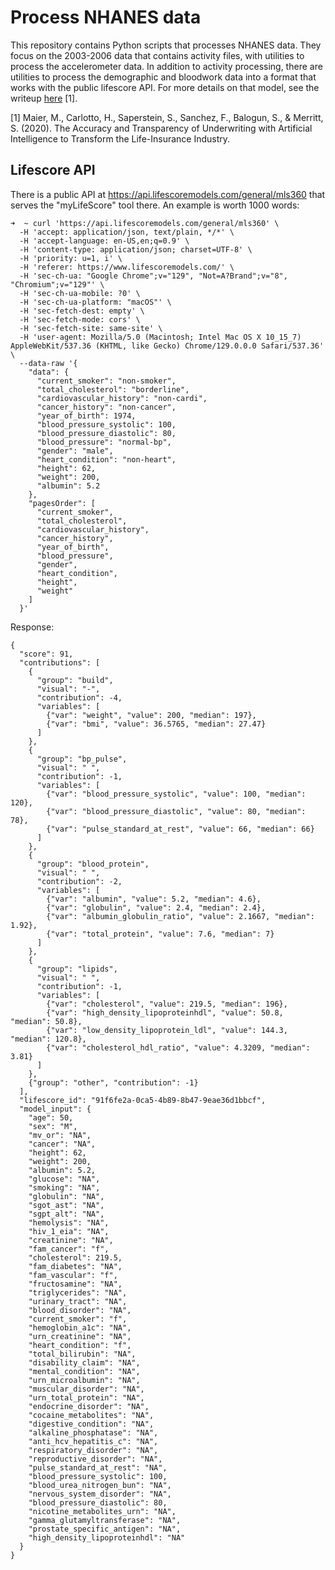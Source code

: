 # Process NHANES data

This repository contains Python scripts that processes NHANES data.
They focus on the 2003-2006 data that contains activity files,
with utilities to process the accelerometer data.
In addition to activity processing,
there are utilities to process the demographic
and bloodwork data into a format that works with the public lifescore API.
For more details on that model,
see the writeup [here](https://f.hubspotusercontent40.net/hubfs/5627392/LifeScore%20Labs_Med360.pdf) [1].

[1] Maier, M., Carlotto, H., Saperstein, S., Sanchez, F., Balogun, S., & Merritt, S. (2020). The Accuracy and Transparency of Underwriting with Artificial Intelligence to Transform the Life-Insurance Industry.

## Lifescore API

There is a public API at https://api.lifescoremodels.com/general/mls360
that serves the "myLifeScore" tool there.
An example is worth 1000 words:

```
➜  ~ curl 'https://api.lifescoremodels.com/general/mls360' \
  -H 'accept: application/json, text/plain, */*' \
  -H 'accept-language: en-US,en;q=0.9' \
  -H 'content-type: application/json; charset=UTF-8' \
  -H 'priority: u=1, i' \
  -H 'referer: https://www.lifescoremodels.com/' \
  -H 'sec-ch-ua: "Google Chrome";v="129", "Not=A?Brand";v="8", "Chromium";v="129"' \
  -H 'sec-ch-ua-mobile: ?0' \
  -H 'sec-ch-ua-platform: "macOS"' \
  -H 'sec-fetch-dest: empty' \
  -H 'sec-fetch-mode: cors' \
  -H 'sec-fetch-site: same-site' \
  -H 'user-agent: Mozilla/5.0 (Macintosh; Intel Mac OS X 10_15_7) AppleWebKit/537.36 (KHTML, like Gecko) Chrome/129.0.0.0 Safari/537.36' \
  --data-raw '{
    "data": {
      "current_smoker": "non-smoker",
      "total_cholesterol": "borderline",
      "cardiovascular_history": "non-cardi",
      "cancer_history": "non-cancer",
      "year_of_birth": 1974,
      "blood_pressure_systolic": 100,
      "blood_pressure_diastolic": 80,
      "blood_pressure": "normal-bp",
      "gender": "male",
      "heart_condition": "non-heart",
      "height": 62,
      "weight": 200,
      "albumin": 5.2
    },
    "pagesOrder": [
      "current_smoker",
      "total_cholesterol",
      "cardiovascular_history",
      "cancer_history",
      "year_of_birth",
      "blood_pressure",
      "gender",
      "heart_condition",
      "height",
      "weight"
    ]
  }'
```

Response:

```
{
  "score": 91,
  "contributions": [
    {
      "group": "build",
      "visual": "-",
      "contribution": -4,
      "variables": [
        {"var": "weight", "value": 200, "median": 197},
        {"var": "bmi", "value": 36.5765, "median": 27.47}
      ]
    },
    {
      "group": "bp_pulse",
      "visual": " ",
      "contribution": -1,
      "variables": [
        {"var": "blood_pressure_systolic", "value": 100, "median": 120},
        {"var": "blood_pressure_diastolic", "value": 80, "median": 78},
        {"var": "pulse_standard_at_rest", "value": 66, "median": 66}
      ]
    },
    {
      "group": "blood_protein",
      "visual": " ",
      "contribution": -2,
      "variables": [
        {"var": "albumin", "value": 5.2, "median": 4.6},
        {"var": "globulin", "value": 2.4, "median": 2.4},
        {"var": "albumin_globulin_ratio", "value": 2.1667, "median": 1.92},
        {"var": "total_protein", "value": 7.6, "median": 7}
      ]
    },
    {
      "group": "lipids",
      "visual": " ",
      "contribution": -1,
      "variables": [
        {"var": "cholesterol", "value": 219.5, "median": 196},
        {"var": "high_density_lipoproteinhdl", "value": 50.8, "median": 50.8},
        {"var": "low_density_lipoprotein_ldl", "value": 144.3, "median": 120.8},
        {"var": "cholesterol_hdl_ratio", "value": 4.3209, "median": 3.81}
      ]
    },
    {"group": "other", "contribution": -1}
  ],
  "lifescore_id": "91f6fe2a-0ca5-4b89-8b47-9eae36d1bbcf",
  "model_input": {
    "age": 50,
    "sex": "M",
    "mv_or": "NA",
    "cancer": "NA",
    "height": 62,
    "weight": 200,
    "albumin": 5.2,
    "glucose": "NA",
    "smoking": "NA",
    "globulin": "NA",
    "sgot_ast": "NA",
    "sgpt_alt": "NA",
    "hemolysis": "NA",
    "hiv_1_eia": "NA",
    "creatinine": "NA",
    "fam_cancer": "f",
    "cholesterol": 219.5,
    "fam_diabetes": "NA",
    "fam_vascular": "f",
    "fructosamine": "NA",
    "triglycerides": "NA",
    "urinary_tract": "NA",
    "blood_disorder": "NA",
    "current_smoker": "f",
    "hemoglobin_a1c": "NA",
    "urn_creatinine": "NA",
    "heart_condition": "f",
    "total_bilirubin": "NA",
    "disability_claim": "NA",
    "mental_condition": "NA",
    "urn_microalbumin": "NA",
    "muscular_disorder": "NA",
    "urn_total_protein": "NA",
    "endocrine_disorder": "NA",
    "cocaine_metabolites": "NA",
    "digestive_condition": "NA",
    "alkaline_phosphatase": "NA",
    "anti_hcv_hepatitis_c": "NA",
    "respiratory_disorder": "NA",
    "reproductive_disorder": "NA",
    "pulse_standard_at_rest": "NA",
    "blood_pressure_systolic": 100,
    "blood_urea_nitrogen_bun": "NA",
    "nervous_system_disorder": "NA",
    "blood_pressure_diastolic": 80,
    "nicotine_metabolites_urn": "NA",
    "gamma_glutamyltransferase": "NA",
    "prostate_specific_antigen": "NA",
    "high_density_lipoproteinhdl": "NA"
  }
}
```
